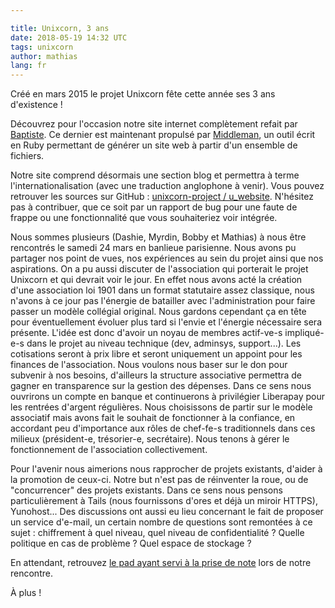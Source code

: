 ```yaml
---

title: Unixcorn, 3 ans
date: 2018-05-19 14:32 UTC
tags: unixcorn
author: mathias
lang: fr
---
```


Créé en mars 2015 le projet Unixcorn fête cette année ses 3 ans d'existence !

Découvrez pour l'occasion notre site internet complètement refait par [Baptiste](https://github.com/BaptisteGelez). Ce dernier est maintenant propulsé par [Middleman](https://middlemanapp.com), un outil écrit en Ruby permettant de générer un site web à partir d'un ensemble de fichiers.

Notre site comprend désormais une section blog et permettra à terme l'internationalisation (avec une traduction anglophone à venir). Vous pouvez retrouver les sources sur GitHub : [unixcorn-project / u_website](https://github.com/unixcorn-project/u_website). N'hésitez pas à contribuer, que ce soit par un rapport de bug pour une faute de frappe ou une fonctionnalité que vous souhaiteriez voir intégrée.

Nous sommes plusieurs (Dashie, Myrdin, Bobby et Mathias) à nous être rencontrés le samedi 24 mars en banlieue parisienne. Nous avons pu partager nos point de vues, nos expériences au sein du projet ainsi que nos aspirations. On a pu aussi discuter de l'association qui porterait le projet Unixcorn et qui devrait voir le jour. En effet nous avons acté la création d'une association loi 1901 dans un format statutaire assez classique, nous n'avons à ce jour pas l'énergie de batailler avec l'administration pour faire passer un modèle collégial original. Nous gardons cependant ça en tête pour éventuellement évoluer plus tard si l'envie et l'énergie nécessaire sera présente.
L'idée est donc d'avoir un noyau de membres actif-ve-s impliqué-e-s dans le projet au niveau technique (dev, adminsys, support...). Les cotisations seront à prix libre et seront uniquement un appoint pour les finances de l'association. Nous voulons nous baser sur le don pour subvenir à nos besoins, d'ailleurs la structure associative permettra de gagner en transparence sur la gestion des dépenses. Dans ce sens nous ouvrirons un compte en banque et continuerons à privilégier Liberapay pour les rentrées d'argent régulières.
Nous choisissons de partir sur le modèle associatif mais avons fait le souhait de fonctionner à la confiance, en accordant peu d'importance aux rôles de chef-fe-s traditionnels dans ces milieux (président-e, trésorier-e, secrétaire). Nous tenons à gérer le fonctionnement de l'association collectivement. 

Pour l'avenir nous aimerions nous rapprocher de projets existants, d'aider à la promotion de ceux-ci. Notre but n'est pas de réinventer la roue, ou de "concurrencer" des projets existants. Dans ce sens nous pensons particulièrement à Tails (nous fournissons d'ores et déjà un miroir HTTPS), Yunohost...
Des discussions ont aussi eu lieu concernant le fait de proposer un service d'e-mail, un certain nombre de questions sont remontées à ce sujet : chiffrement à quel niveau, quel niveau de confidentialité ? Quelle politique en cas de problème ? Quel espace de stockage ?

En attendant, retrouvez [le pad ayant servi à la prise de note](https://pad.unixcorn.org/GYTgzAhgJlYgtAVjFBAWADGgpvARsNsPBAQBzADGwaaIoQA=) lors de notre rencontre.

À plus !
